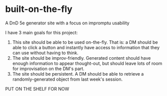 # built-on-the-fly
A DnD 5e generator site with a focus on impromptu usability

I have 3 main goals for this project:
1. This site should be able to be used on-the-fly. That is: a DM should be able to click a button and instantly have access to information that they can use without having to think. 
2. The site should be improv-friendly. Generated content should have enough information to appear thought-out, but should leave lots of room for improvisation on the DM's part.
3. The site should be persistent. A DM should be able to retrieve a randomly-generated object from last week's session.

PUT ON THE SHELF FOR NOW
